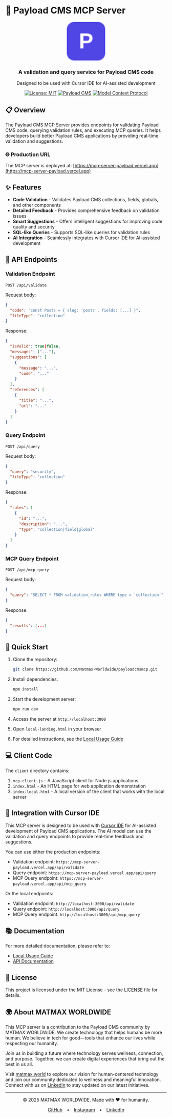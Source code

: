 # 🚀 Payload CMS MCP Server

<div align="center">
  <img src="public/favicon.svg" alt="Payload CMS MCP Server Logo" width="120" height="120">
  <h3>A validation and query service for Payload CMS code</h3>
  <p>Designed to be used with Cursor IDE for AI-assisted development</p>

  [![License: MIT](https://img.shields.io/badge/License-MIT-blue.svg)](https://opensource.org/licenses/MIT)
  [![Payload CMS](https://img.shields.io/badge/Payload%20CMS-3.0-brightgreen)](https://payloadcms.com)
  [![Model Context Protocol](https://img.shields.io/badge/MCP-Enabled-5046e5)](https://modelcontextprotocol.ai)
</div>

## 📋 Overview

The Payload CMS MCP Server provides endpoints for validating Payload CMS code, querying validation rules, and executing MCP queries. It helps developers build better Payload CMS applications by providing real-time validation and suggestions.

### 🌐 Production URL

The MCP server is deployed at: [https://mcp-server-payload.vercel.app](https://mcp-server-payload.vercel.app)

## ✨ Features

- **Code Validation** - Validates Payload CMS collections, fields, globals, and other components
- **Detailed Feedback** - Provides comprehensive feedback on validation issues
- **Smart Suggestions** - Offers intelligent suggestions for improving code quality and security
- **SQL-like Queries** - Supports SQL-like queries for validation rules
- **AI Integration** - Seamlessly integrates with Cursor IDE for AI-assisted development

## 🔌 API Endpoints

### Validation Endpoint

```
POST /api/validate
```

Request body:
```json
{
  "code": "const Posts = { slug: 'posts', fields: [...] }",
  "fileType": "collection"
}
```

Response:
```json
{
  "isValid": true|false,
  "messages": ["..."],
  "suggestions": [
    {
      "message": "...",
      "code": "..."
    }
  ],
  "references": [
    {
      "title": "...",
      "url": "..."
    }
  ]
}
```

### Query Endpoint

```
POST /api/query
```

Request body:
```json
{
  "query": "security",
  "fileType": "collection"
}
```

Response:
```json
{
  "rules": [
    {
      "id": "...",
      "description": "...",
      "type": "collection|field|global"
    }
  ]
}
```

### MCP Query Endpoint

```
POST /api/mcp_query
```

Request body:
```json
{
  "query": "SELECT * FROM validation_rules WHERE type = 'collection'"
}
```

Response:
```json
{
  "results": [...]
}
```

## 🚀 Quick Start

1. Clone the repository:
   ```bash
   git clone https://github.com/Matmax-Worldwide/payloadcmsmcp.git
   ```

2. Install dependencies:
   ```bash
   npm install
   ```

3. Start the development server:
   ```bash
   npm run dev
   ```

4. Access the server at `http://localhost:3000`

5. Open `local-landing.html` in your browser

6. For detailed instructions, see the [Local Usage Guide](LOCAL_USAGE.md)

## 💻 Client Code

The `client` directory contains:

1. `mcp-client.js` - A JavaScript client for Node.js applications
2. `index.html` - An HTML page for web application demonstration
3. `index-local.html` - A local version of the client that works with the local server

## 🔗 Integration with Cursor IDE

This MCP server is designed to be used with [Cursor IDE](https://cursor.sh) for AI-assisted development of Payload CMS applications. The AI model can use the validation and query endpoints to provide real-time feedback and suggestions.

You can use either the production endpoints:

- Validation endpoint: `https://mcp-server-payload.vercel.app/api/validate`
- Query endpoint: `https://mcp-server-payload.vercel.app/api/query`
- MCP Query endpoint: `https://mcp-server-payload.vercel.app/api/mcp_query`

Or the local endpoints:

- Validation endpoint: `http://localhost:3000/api/validate`
- Query endpoint: `http://localhost:3000/api/query`
- MCP Query endpoint: `http://localhost:3000/api/mcp_query`

## 📚 Documentation

For more detailed documentation, please refer to:

- [Local Usage Guide](LOCAL_USAGE.md)
- [API Documentation](SUMMARY.md)

## 📄 License

This project is licensed under the MIT License - see the [LICENSE](LICENSE) file for details.

## 🌍 About MATMAX WORLDWIDE

This MCP server is a contribution to the Payload CMS community by MATMAX WORLDWIDE. We create technology that helps humans be more human. We believe in tech for good—tools that enhance our lives while respecting our humanity.

Join us in building a future where technology serves wellness, connection, and purpose. Together, we can create digital experiences that bring out the best in us all.

Visit [matmax.world](https://matmax.world) to explore our vision for human-centered technology and join our community dedicated to wellness and meaningful innovation. Connect with us on [LinkedIn](https://www.linkedin.com/company/the-wellness-brand) to stay updated on our latest initiatives.

---

<div align="center">
  <p>© 2025 MATMAX WORLDWIDE. Made with ❤️ for humanity.</p>
  <div style="margin-top: 10px;">
    <a href="https://github.com/Matmax-Worldwide" target="_blank" style="margin: 0 10px;">GitHub</a> •
    <a href="https://instagram.com/matmaxyoga" target="_blank" style="margin: 0 10px;">Instagram</a> •
    <a href="https://www.linkedin.com/company/the-wellness-brand" target="_blank" style="margin: 0 10px;">LinkedIn</a>
  </div>
</div>
